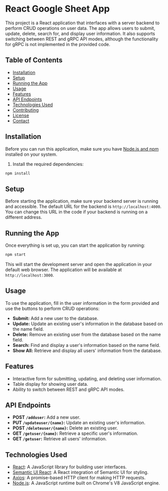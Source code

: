 # React Google Sheet App

This project is a React application that interfaces with a server backend to perform CRUD operations on user data. The app allows users to submit, update, delete, search for, and display user information. It also supports switching between REST and gRPC API modes, although the functionality for gRPC is not implemented in the provided code.

## Table of Contents

- [Installation](#installation)
- [Setup](#setup)
- [Running the App](#running-the-app)
- [Usage](#usage)
- [Features](#features)
- [API Endpoints](#api-endpoints)
- [Technologies Used](#technologies-used)
- [Contributing](#contributing)
- [License](#license)
- [Contact](#contact)

## Installation

Before you can run this application, make sure you have [Node.js and npm](https://nodejs.org/en/download/) installed on your system.

1.  Install the required dependencies:
   ```sh
   npm install
   ```

## Setup

Before starting the application, make sure your backend server is running and accessible. The default URL for the backend is `http://localhost:4000`. You can change this URL in the code if your backend is running on a different address.

## Running the App

Once everything is set up, you can start the application by running:

```sh
npm start
```

This will start the development server and open the application in your default web browser. The application will be available at `http://localhost:3000`.

## Usage

To use the application, fill in the user information in the form provided and use the buttons to perform CRUD operations:

- **Submit:** Add a new user to the database.
- **Update:** Update an existing user's information in the database based on the name field.
- **Delete:** Remove an existing user from the database based on the name field.
- **Search:** Find and display a user's information based on the name field.
- **Show All:** Retrieve and display all users' information from the database.

## Features

- Interactive form for submitting, updating, and deleting user information.
- Table display for showing user data.
- Ability to switch between REST and gRPC API modes.

## API Endpoints

- **POST `/adduser`:** Add a new user.
- **PUT `/updateuser/{name}`:** Update an existing user's information.
- **POST `/deleteuser/{name}`:** Delete an existing user.
- **GET `/getuser/{name}`:** Retrieve a specific user's information.
- **GET `/getuser`:** Retrieve all users' information.

## Technologies Used

- [React](https://reactjs.org/): A JavaScript library for building user interfaces.
- [Semantic UI React](https://react.semantic-ui.com/): A React integration of Semantic UI for styling.
- [Axios](https://axios-http.com/): A promise-based HTTP client for making HTTP requests.
- [Node.js](https://nodejs.org/): A JavaScript runtime built on Chrome's V8 JavaScript engine.

